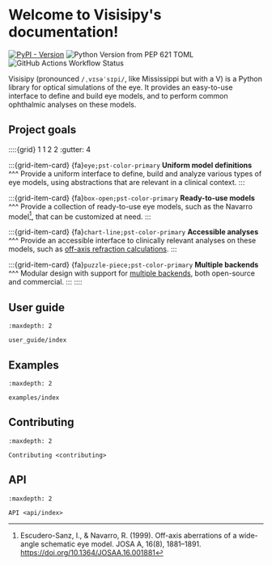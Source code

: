 # Welcome to Visisipy's documentation!

[![PyPI - Version](https://img.shields.io/pypi/v/visisipy)](https://pypi.org/project/visisipy)
![Python Version from PEP 621 TOML](https://img.shields.io/python/required-version-toml?tomlFilePath=https%3A%2F%2Fraw.githubusercontent.com%2FMREYE-LUMC%2Fvisisipy%2Fmain%2Fpyproject.toml)
![GitHub Actions Workflow Status](https://img.shields.io/github/actions/workflow/status/MREYE-LUMC/visisipy/ci.yml)

Visisipy (pronounced `/ˌvɪsəˈsɪpi/`, like Mississippi but with a V) is a Python library for optical simulations of the eye.
It provides an easy-to-use interface to define and build eye models, and to perform common ophthalmic analyses on these models.

## Project goals

::::{grid} 1 1 2 2
:gutter: 4

:::{grid-item-card}
{fa}`eye;pst-color-primary` **Uniform model definitions**
^^^
Provide a uniform interface to define, build and analyze various types of eye models, using abstractions that are relevant in a clinical context.
:::

:::{grid-item-card} 
{fa}`box-open;pst-color-primary` **Ready-to-use models**
^^^
Provide a collection of ready-to-use eye models, such as the Navarro model[^navarro], that can be customized at need.
:::

:::{grid-item-card}
{fa}`chart-line;pst-color-primary` **Accessible analyses**
^^^
Provide an accessible interface to clinically relevant analyses on these models, such as [off-axis refraction calculations][refraction].
:::

:::{grid-item-card}
{fa}`puzzle-piece;pst-color-primary` **Multiple backends**
^^^
Modular design with support for [multiple backends][backends], both open-source and commercial.
:::
::::

## User guide

```{toctree}
:maxdepth: 2

user_guide/index
```

## Examples

```{toctree}
:maxdepth: 2

examples/index
```

## Contributing

```{toctree}
:maxdepth: 2

Contributing <contributing>
```

## API

```{toctree}
:maxdepth: 2

API <api/index>
```

[zospy]: https://zospy.readthedocs.io/
[opticstudio]: https://www.ansys.com/products/optics/ansys-zemax-opticstudio
[optiland]: https://optiland.readthedocs.io/
[backends]: user_guide/backend.ipynb
[refraction]: user_guide/analyses.ipynb#refraction

[^navarro]: Escudero-Sanz, I., & Navarro, R. (1999). Off-axis aberrations of a wide-angle schematic eye model. JOSA A, 16(8), 1881–1891. https://doi.org/10.1364/JOSAA.16.001881
